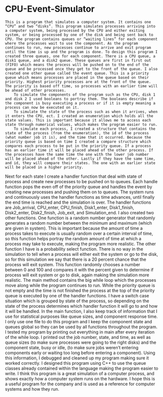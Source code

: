 # CPU-Event-Simulator

	This is a program that simulates a computer system. It contains one “CPU” and two “disks”. This program simulates processes arriving into a computer system, being processed by the CPU and either exiting system, or being processed by one of the disk and being sent back to CPU. The program contains queues or “waiting lines” for each component where the processes wait to use the component. As the program continues to run, new processes continue to arrive and exit program until the time is up and the program is done. To design this program I created three queues, one for each component. There is a CPU queue, a disk1 queue, and a disk2 queue. These queues are first in first out (FIFO) which means the process will be pushed on to the end of the queue and be processed once they get to the front of the queue. I also created one other queue called the event queue. This is a priority queue which means processes are placed in the queue based on their priority. Highest priority processes are at the front of the queue. The priority is based off time, so processes with an earlier time will be ahead of other processes.
		To simulate the components of the program such as the CPU, disk 1 and disk 2 I used booleans to portray them. The booleans describe if the component is busy executing a process or if it is empty meaning a process can now be executed on it.
		To simulate the state of the process such as when it arrives, when it enters the CPU, ect. I created an enumeration which holds all the state values. This is important because it allows me to access each state through numerical values, which makes the program easier to run.
		To simulate each process, I created a structure that contains the state of the process (from the enumeration), the id of the process (what number job it is), and the time that it occurred. Because the priority queue is based on time I created a compare structure which compares each process to be put in the priority queue. If a process has an earlier time it will be placed ahead of the other process. If the processes have the same time the one with the lower job number will be placed ahead of the other. Lastly if they have the same time, and id, they will compare their states. The one with an earlier state will be placed in a higher priority.
Next for each state I create a handler function that deal with state of process and create new processes to be pushed on to queues. Each handle function pops the even off of the priority queue and handles the event by creating new processes and pushing them on to queues. The system runs and continuously uses the handler functions as time advances, until finally the end time is reached and the simulation is over. The handler functions are Job_arrival, CPU_enter, CPU_finish, Disk1_enter, Disk1_finish, Disk2_enter, Disk2_finish, Job_exit, and Simulation_end.
I also created two other functions. One function is a random number generator that randomly generates a random number between the minimum and maximum (which are given in system). This is important because the amount of time a process takes to execute is usually random over a certain interval of time, so this function helps portray the random amount of time at which a process may take to execute, making the program more realistic. The other function I have is a probability select function. There is no way in the simulation to tell when a process will either exit the system or go to the disk, so for this simulation we say that there is a 20 percent chance that the process will exit system. This function randomly chooses a number between 0 and 100 and compares it with the percent given to determine if process will exit system or go to disk, again making the simulation more realistic.
The main method contains the big while loop which the processes move along while the program continues to run. While the priority queue is not empty and the time is not finished the process at the top of the priority queue is executed by one of the handler functions. I have a switch case situation which is grouped by state of the process, so depending on the state of the process determines which handler function it will go to and how it will be handled. In the main function, I also keep track of information that I use for statistical purposes like queue sizes, and component response time. I only use one file to do this program and I keep the component state and queues global so they can be used by all functions throughout the program. I tested my program by printing out everything in main after every iteration of the while loop. I printed out the job number, state, and time, as well as queue sizes (to make sure processes were going to the right disks) and the component state, busy or idle, (to make sure jobs weren’t entering components early or waiting too long before entering a component). Using this information, I debugged and cleaned up my program making sure it worked correctly. I designed this program using C++ to use the queue classes already contained within the language making the program easier to write. I think this program is a great simulation of a computer process, and shows exactly how a computer system runs on the hardware. I hope this is a useful program for the company and is used as a reference for computer systems and how they run.
